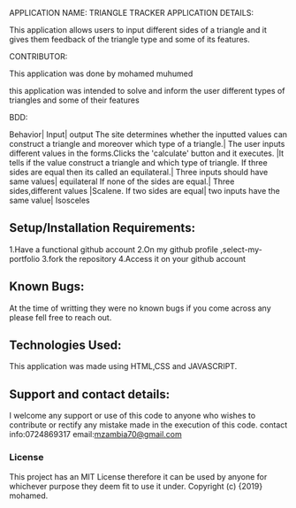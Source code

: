 APPLICATION NAME:
TRIANGLE TRACKER
APPLICATION DETAILS:

This application allows users to input different sides of a triangle and it gives them feedback of the triangle type and some of its features.


CONTRIBUTOR:

This application was done by mohamed muhumed

this application was intended to solve and inform the user different types of triangles and some of their  features

BDD:

Behavior|	Input|	output
The site determines whether the inputted values can construct a triangle and moreover which type of a triangle.|	The user inputs different values in the forms.Clicks the 'calculate' button and it executes.	|It tells if the value construct a triangle and which type of triangle.
If three sides are equal then its called an equilateral.|	Three inputs should have same values|	equilateral
If none of the sides are equal.|	Three sides,different values	|Scalene.
If two sides are equal|	two inputs have the same value|	Isosceles
## Setup/Installation Requirements:
1.Have a functional github account
2.On my github profile ,select-my-portfolio
3.fork the repository
4.Access it on your github account
## Known Bugs:
At the time of writting they were no known bugs if you come across any please fell free to reach out.
## Technologies Used:
This application was made using HTML,CSS and JAVASCRIPT.

## Support and contact details:
I welcome any support or use of this code to anyone who wishes to contribute or rectify any mistake made in the execution of this code.
contact info:0724869317
email:mzambia70@gmail.com
### License
This project has an MIT License therefore it can be used by anyone for whichever purpose they deem fit to use it under.
Copyright (c) {2019} mohamed.
